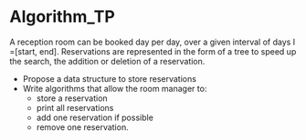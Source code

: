 # Algorithm_TP
A reception room can be booked day per day, over a given interval of days I =[start, end]. Reservations are represented in the form of a tree to speed up the search, the addition or
deletion of a reservation.
- Propose a data structure to store reservations
- Write algorithms that allow the room manager to:
  - store a reservation
  - print all reservations
  - add one reservation if possible
  - remove one reservation.

